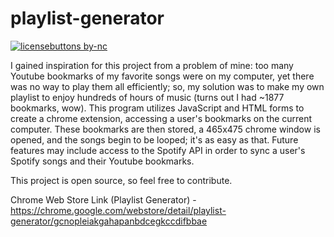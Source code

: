 # playlist-generator
[![licensebuttons by-nc](https://licensebuttons.net/l/by-nc/3.0/88x31.png)](https://creativecommons.org/licenses/by-nc/4.0)

I gained inspiration for this project from a problem of mine: too many Youtube bookmarks of my favorite songs were on my computer, yet there was no way to play them all efficiently; so, my solution was to make my own playlist to enjoy hundreds of hours of music (turns out I had ~1877 bookmarks, wow). This program utilizes JavaScript and HTML forms to create a chrome extension, accessing a user's bookmarks on the current computer. These bookmarks are then stored, a 465x475 chrome window is opened, and the songs begin to be looped; it's as easy as that. Future features may include access to the Spotify API in order to sync a user's Spotify songs and their Youtube bookmarks.

This project is open source, so feel free to contribute.

Chrome Web Store Link (Playlist Generator) - https://chrome.google.com/webstore/detail/playlist-generator/gcnopleiakgahapanbdcegkccdifbbae
